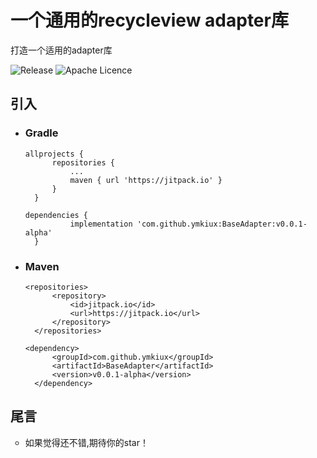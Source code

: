 # 一个通用的recycleview adapter库

打造一个适用的adapter库

![Release](https://jitpack.io/v/ymkiux/BaseAdapter.svg) ![Apache Licence](http://img.shields.io/badge/license-Apache2.0-ff6600.svg)

## 引入

- ### Gradle

  ```
  allprojects {
  		repositories {
  			...
  			maven { url 'https://jitpack.io' }
  		}
  	}
  ```

  ```
  dependencies {
  	        implementation 'com.github.ymkiux:BaseAdapter:v0.0.1-alpha'
  	}
  ```
  
- ### Maven

  ```
  <repositories>
  		<repository>
  		    <id>jitpack.io</id>
  		    <url>https://jitpack.io</url>
  		</repository>
  	</repositories>
  ```

  ```
  <dependency>
  	    <groupId>com.github.ymkiux</groupId>
  	    <artifactId>BaseAdapter</artifactId>
  	    <version>v0.0.1-alpha</version>
  	</dependency>
  ```
## 尾言

<ul style="text-align: justify"><li style="list-style: circle">如果觉得还不错,期待你的star！</li></ul>